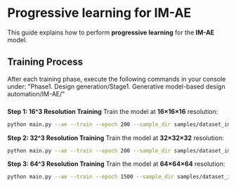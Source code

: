# Progressive learning for IM-AE

This guide explains how to perform **progressive learning** for the **IM-AE** model.

## Training Process

After each training phase, execute the following commands in your console under: "Phase1. Design generation/Stage1. Generative model-based design automation/IM-AE/" 

###
**Step 1: 16^3 Resolution Training**
Train the model at **16×16×16** resolution:
```bash
python main.py --ae --train --epoch 200 --sample_dir samples/dataset_img0_16 --sample_vox_size 16
```
**Step 2: 32^3 Resolution Training**
Train the model at **32×32×32** resolution:
```bash
python main.py --ae --train --epoch 200 --sample_dir samples/dataset_img0_32 --sample_vox_size 32
```
**Step 3: 64^3 Resolution Training**
Train the model at **64×64×64** resolution:
```bash
python main.py --ae --train --epoch 1500 --sample_dir samples/dataset_img0_64 --sample_vox_size 64
```
